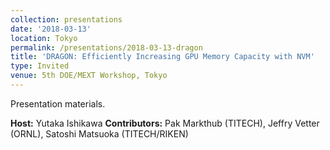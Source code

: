 ```yaml
---
collection: presentations
date: '2018-03-13'
location: Tokyo
permalink: /presentations/2018-03-13-dragon
title: 'DRAGON: Efficiently Increasing GPU Memory Capacity with NVM'
type: Invited
venue: 5th DOE/MEXT Workshop, Tokyo
---
```


Presentation materials.


**Host:** Yutaka Ishikawa
**Contributors:** Pak Markthub (TITECH), Jeffry Vetter (ORNL), Satoshi Matsuoka (TITECH/RIKEN)